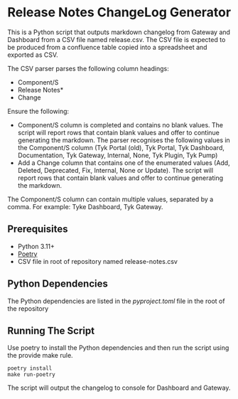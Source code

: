 # Release Notes ChangeLog Generator

This is a Python script that outputs markdown changelog from Gateway and Dashboard from a CSV file named release.csv.
The CSV file is expected to be produced from a confluence table copied into a spreadsheet and exported as CSV.

The CSV parser parses the following column headings:

- Component/S
- Release Notes*
- Change

Ensure the following:
- Component/S column is completed and contains no blank values. The script will report rows that contain 
blank values and offer to continue generating the markdown. The parser recognises the following values in the Component/S column (Tyk Portal (old), Tyk Portal, Tyk Dashboard, Documentation, Tyk Gateway, Internal, None, Tyk Plugin, Tyk Pump)
- Add a Change column that contains one of the enumerated values (Add, Deleted, Deprecated, Fix, Internal, None or Update).
The script will report rows that contain blank values and offer to continue generating the markdown.

The Component/S column can contain multiple values, separated by a comma. For example: Tyke Dashboard, Tyk Gateway.


## Prerequisites

- Python 3.11+
- [Poetry](https://python-poetry.org/)
- CSV file in root of repository named release-notes.csv

## Python Dependencies

The Python dependencies are listed in the *pyproject.toml* file in the root of the repository

## Running The Script

Use poetry to install the Python dependencies and then run the script using the provide make rule.

```console
poetry install
make run-poetry
```

The script will output the changelog to console for Dashboard and Gateway.
